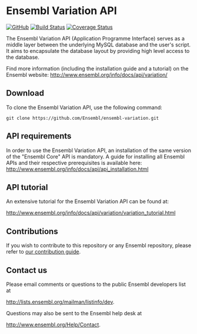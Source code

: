 # Ensembl Variation API

[![GitHub](https://img.shields.io/github/license/Ensembl/ensembl-variation.svg)](https://github.com/Ensembl/ensembl-variation/blob/main/LICENSE)
[![Build Status](https://travis-ci.org/Ensembl/ensembl-variation.png?branch=main)](https://travis-ci.org/Ensembl/ensembl-variation)
[![Coverage Status](https://coveralls.io/repos/github/Ensembl/ensembl-variation/badge.svg?branch=main)](https://coveralls.io/github/Ensembl/ensembl-variation?branch=main)

[travis]: https://travis-ci.org/Ensembl/ensembl-variation
[coveralls]: https://coveralls.io/r/Ensembl/ensembl-variation

The Ensembl Variation API (Application Programme Interface) serves as a middle layer between the underlying MySQL database and the user's script. It aims to encapsulate the database layout by providing high level access to the database.

Find more information (including the installation guide and a tutorial) on the Ensembl website: http://www.ensembl.org/info/docs/api/variation/


## Download
To clone the Ensembl Variation API, use the following command:

```
git clone https://github.com/Ensembl/ensembl-variation.git
```

## API requirements
In order to use the Ensembl Variation API, an installation of the same version of the "Ensembl Core" API is mandatory. A guide for installing all Ensembl APIs and their respective prerequisites is available here:
http://www.ensembl.org/info/docs/api/api_installation.html

## API tutorial
An extensive tutorial for the Ensembl Variation API can be found at:

http://www.ensembl.org/info/docs/api/variation/variation_tutorial.html

## Contributions

If you wish to contribute to this repository or any Ensembl repository, please refer to [our contribution guide](https://github.com/Ensembl/ensembl/blob/master/CONTRIBUTING.md).


## Contact us
Please email comments or questions to the public Ensembl developers list at 

<http://lists.ensembl.org/mailman/listinfo/dev>.

Questions may also be sent to the Ensembl help desk at

<http://www.ensembl.org/Help/Contact>.
